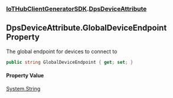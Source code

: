 ### [IoTHubClientGeneratorSDK](IoTHubClientGeneratorSDK.md 'IoTHubClientGeneratorSDK').[DpsDeviceAttribute](IoTHubClientGeneratorSDK.DpsDeviceAttribute.md 'IoTHubClientGeneratorSDK.DpsDeviceAttribute')

## DpsDeviceAttribute.GlobalDeviceEndpoint Property

The global endpoint for devices to connect to

```csharp
public string GlobalDeviceEndpoint { get; set; }
```

#### Property Value
[System.String](https://docs.microsoft.com/en-us/dotnet/api/System.String 'System.String')